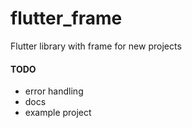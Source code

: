 # flutter_frame

Flutter library with frame for new projects

#### TODO
- error handling
- docs
- example project
